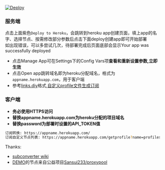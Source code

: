 [![Deploy](https://www.herokucdn.com/deploy/button.png)](https://dashboard.heroku.com/new?template=https://github.com/Nchyn/subconverterku)  
  
### 服务端
点击上面紫色`Deploy to Heroku`，会跳转到heroku app创建页面，填上app的名字、选择节点、按需修改部分参数后点击下面deploy创建app即可开始部署  
如出现错误，可以多尝试几次，待部署完成后页面底部会显示Your app was successfully deployed  
  * 点击Manage App可在Settings下的Config Vars项**查看和重新设置参数,立即生效**  
  * 点击Open app跳转域名即为heroku分配域名，格式为`appname.herokuapp.com`，用于客户端  
  * 参考[links.diy](/etc/links.diy)格式,[自定义profile文件生成订阅](https://gist.github.com/)  
  
### 客户端
* **务必使用HTTPS访问**  
* **替换appname.herokuapp.com为heroku分配的项目域名**  
* **替换password为部署时设置的API_TOKEN值**  
```bash
订阅转换: https://appname.herokuapp.com/ 
订阅自定义节点列表: https://appname.herokuapp.com/getprofile?name=profiles/pro.ini&token=password
```
  
Thanks:  
* [subconverter wiki](https://github.com/tindy2013/subconverter)  
* [DEMO](https://subku.herokuapp.com/sub?target=clash&url=https%3a%2f%2fproxypoolss.tk%2fclash%2fproxies%3fc%3dJP%2cTW%26speed%3d15%26type%3dss)的节点来自公益项目[Sansui233/proxypool](https://github.com/Sansui233/proxypool)  
